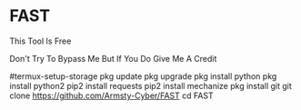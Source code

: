 # FAST

This Tool Is Free 

Don't Try To Bypass Me But If You Do Give Me A Credit


#termux-setup-storage
pkg update
pkg upgrade
pkg install python
pkg install python2
pip2 install requests
pip2 install mechanize
pkg install git
git clone https://github.com/Armsty-Cyber/FAST
cd FAST
